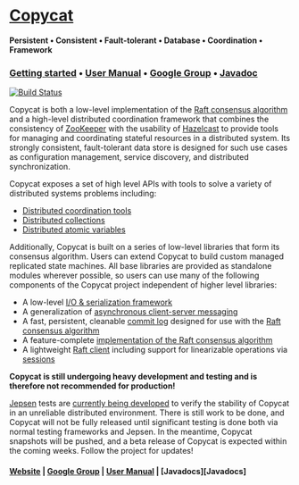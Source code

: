 [Copycat][Website]
=======

**Persistent • Consistent • Fault-tolerant • Database • Coordination • Framework**

### [Getting started][Getting started] • [User Manual][User manual] • [Google Group][Google group] • [Javadoc][Javadoc]

[![Build Status](https://travis-ci.org/kuujo/copycat.png)](https://travis-ci.org/kuujo/copycat)

Copycat is both a low-level implementation of the [Raft consensus algorithm][Raft] and a high-level distributed
coordination framework that combines the consistency of [ZooKeeper](https://zookeeper.apache.org/) with the
usability of [Hazelcast](http://hazelcast.org/) to provide tools for managing and coordinating stateful resources
in a distributed system. Its strongly consistent, fault-tolerant data store is designed for such use cases as
configuration management, service discovery, and distributed synchronization.

Copycat exposes a set of high level APIs with tools to solve a variety of distributed systems problems including:
* [Distributed coordination tools](http://kuujo.github.io/copycat/user-manual/distributed-resources/#distributed-coordination)
* [Distributed collections](http://kuujo.github.io/copycat/user-manual/distributed-resources/#distributed-collections)
* [Distributed atomic variables](http://kuujo.github.io/copycat/user-manual/distributed-resources/#distributed-atomic-variables)

Additionally, Copycat is built on a series of low-level libraries that form its consensus algorithm. Users can extend
Copycat to build custom managed replicated state machines. All base libraries are provided as standalone modules wherever
possible, so users can use many of the following components of the Copycat project independent of higher level libraries:
* A low-level [I/O & serialization framework](http://kuujo.github.io/copycat/user-manual/io-serialization/)
* A generalization of [asynchronous client-server messaging](http://kuujo.github.io/copycat/user-manual/io-serialization/#transports)
* A fast, persistent, cleanable [commit log](#storage) designed for use with the [Raft consensus algorithm][Raft]
* A feature-complete [implementation of the Raft consensus algorithm](http://kuujo.github.io/copycat/user-manual/raft-framework/)
* A lightweight [Raft client](http://kuujo.github.io/copycat/user-manual/raft-framework/#raftclient) including support for linearizable operations via [sessions](http://kuujo.github.io/copycat/user-manual/raft-framework/#client-sessions)

**Copycat is still undergoing heavy development and testing and is therefore not recommended for production!**

[Jepsen](https://github.com/aphyr/jepsen) tests are [currently being developed](http://github.com/jhalterman/copycat-jepsen)
to verify the stability of Copycat in an unreliable distributed environment. There is still work to be done, and Copycat
will not be fully released until significant testing is done both via normal testing frameworks and Jepsen. In the meantime,
Copycat snapshots will be pushed, and a beta release of Copycat is expected within the coming weeks. Follow the project for
updates!

#### [Website][Website] | [Google Group][Google group] | [User Manual][User manual] | [Javadocs][Javadocs]

[Website]: http://kuujo.github.io/copycat/
[Getting started]: http://kuujo.github.io/copycat/getting-started/
[User manual]: http://kuujo.github.io/copycat/user-manual/
[Google group]: https://groups.google.com/forum/#!forum/copycat
[Javadoc]: http://kuujo.github.io/copycat/api/1.0.0/
[Raft]: https://raft.github.io/
